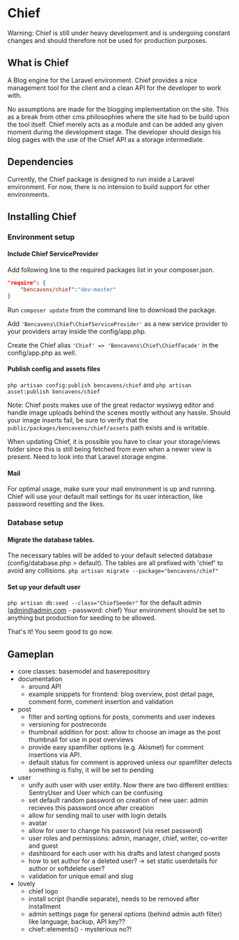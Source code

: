 # Chief #

Warning: Chief is still under heavy development and is undergoing constant changes and should therefore not be used for production purposes.

## What is Chief
A Blog engine for the Laravel environment. Chief provides a nice management tool for the client and a clean API for the developer to work with. 

No assumptions are made for the blogging implementation on the site. 
This as a break from other cms philosophies where the site had to be build upon the tool itself. Chief merely acts as a module and can be added any given moment during the development stage. The developer should design his blog pages with the use of the Chief API as a storage intermediate.  

## Dependencies
Currently, the Chief package is designed to run inside a Laravel environment. For now, there is no intension to build support for other environments.

## Installing Chief

### Environment setup

#### Include Chief ServiceProvider
Add following line to the required packages list in your composer.json.

```json
"require": {
    "bencavens/chief":"dev-master"
}
```

Run `composer update` from the command line to download the package.

Add `'Bencavens\Chief\ChiefServiceProvider'` as a new service provider to your providers array inside the config/app.php.

Create the Chief alias `'Chief'	=> 'Bencavens\Chief\ChiefFacade'` in the config/app.php as well.


#### Publish config and assets files
`php artisan config:publish bencavens/chief` and 
`php artisan asset:publish bencavens/chief`

Note: Chief posts makes use of the great redactor wysiwyg editor and handle image uploads behind the scenes mostly without any hassle. 
Should your image inserts fail, be sure to verify that the `public/packages/bencavens/chief/assets` path exists and is writable. 

When updating Chief, it is possible you have to clear your storage/views folder since this is still being fetched from even when a newer view is present. Need to look into that Laravel storage engine.

#### Mail
For optimal usage, make sure your mail environment is up and running. 
Chief will use your default mail settings for its user interaction, like password resetting and the likes.


### Database setup

#### Migrate the database tables.
The necessary tables will be added to your default selected database (config/database.php > default). 
The tables are all prefixed with 'chief' to avoid any collisions.
`php artisan migrate --package="bencavens/chief"`

#### Set up your default user
`php artisan db:seed --class="ChiefSeeder"` for the default admin (admin@admin.com - password: chief)
Your environment should be set to anything but production for seeding to be allowed.

That's it! You seem good to go now.

## Gameplan

- core classes: basemodel and baserepository
- documentation 
	- around API
	- example snippets for frontend: blog overview, post detail page, comment form, comment insertion and validation
- post
	- filter and sorting options for posts, comments and user indexes
	- versioning for postrecords
	- thumbnail addition for post: allow to choose an image as the post thumbnail for use in post overviews
	- provide easy spamfilter options (e.g. Akismet) for comment insertions via API. 
	- default status for comment is approved unless our spamfilter detects something is fishy, it will be set to pending
- user
	- unify auth user with user entity. Now there are two different entities: SentryUser and User which can be confusing
	- set default random password on creation of new user: admin recieves this password once after creation
	- allow for sending mail to user with login details
	- avatar
	- allow for user to change his password (via reset password)
	- user roles and permissions: admin, manager, chief, writer, co-writer and guest
	- dashboard for each user with his drafts and latest changed posts
	- how to set author for a deleted user? -> set static userdetails for author or softdelete user?
	- validation for unique email and slug
- lovely
	- chief logo
	- install script (handle separate), needs to be removed after installment
	- admin settings page for general options (behind admin auth filter) like language, backup, API key??
	- chief::elements() - mysterious no?!
